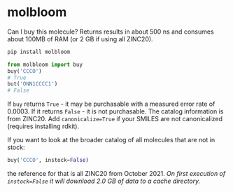 # molbloom

Can I buy this molecule? Returns results in about 500 ns and consumes about 100MB of RAM (or 2 GB if using all ZINC20).

```sh
pip install molbloom
```

```py
from molbloom import buy
buy('CCCO')
# True
but('ONN1CCCC1')
# False
```

If `buy` returns `True` - it may be purchasable with a measured error rate of 0.0003. If it returns `False` - it is not purchasable.
The catalog information is from ZINC20. Add `canonicalize=True` if your SMILES are not canonicalized (requires installing rdkit).

If you want to look at the broader catalog of all molecules that are not in stock:
```py
buy('CCCO', instock=False)
```
the reference for that is all ZINC20 from October 2021. *On first execution of `instock=False` it will download 2.0 GB of data to a cache directory.*
